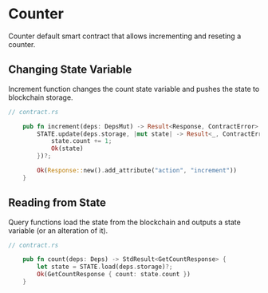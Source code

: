 # Counter
Counter default smart contract that allows incrementing and reseting a counter.

## Changing State Variable
Increment function changes the count state variable and pushes the state to blockchain storage.

```rust
// contract.rs

    pub fn increment(deps: DepsMut) -> Result<Response, ContractError> {
        STATE.update(deps.storage, |mut state| -> Result<_, ContractError> {
            state.count += 1;
            Ok(state)
        })?;

        Ok(Response::new().add_attribute("action", "increment"))
    }
```

## Reading from State
Query functions load the state from the blockchain and outputs a state variable (or an alteration of it).

```rust
// contract.rs

    pub fn count(deps: Deps) -> StdResult<GetCountResponse> {
        let state = STATE.load(deps.storage)?;
        Ok(GetCountResponse { count: state.count })
    }
```